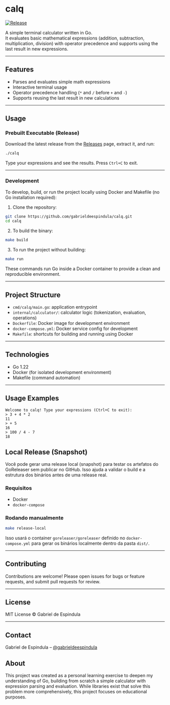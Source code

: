 # calq

[![Release](https://img.shields.io/github/v/release/gabrieldeespindula/calq)](https://github.com/gabrieldeespindula/calq/releases)

A simple terminal calculator written in Go.  
It evaluates basic mathematical expressions (addition, subtraction, multiplication, division) with operator precedence and supports using the last result in new expressions.

---

## Features

- Parses and evaluates simple math expressions
- Interactive terminal usage
- Operator precedence handling (`*` and `/` before `+` and `-`)
- Supports reusing the last result in new calculations

---

## Usage

### Prebuilt Executable (Release)

Download the latest release from the [Releases](https://github.com/gabrieldeespindula/calq/releases) page, extract it, and run:

```bash
./calq
```

Type your expressions and see the results.
Press `Ctrl+C` to exit.

---

### Development

To develop, build, or run the project locally using Docker and Makefile (no Go installation required):

1. Clone the repository:

```bash
git clone https://github.com/gabrieldeespindula/calq.git
cd calq
```

2. To build the binary:

```bash
make build
```

3. To run the project without building:

```bash
make run
```

These commands run Go inside a Docker container to provide a clean and reproducible environment.

---

## Project Structure

* `cmd/calq/main.go`: application entrypoint
* `internal/calculator/`: calculator logic (tokenization, evaluation, operations)
* `Dockerfile`: Docker image for development environment
* `docker-compose.yml`: Docker service config for development
* `Makefile`: shortcuts for building and running using Docker

---

## Technologies

* Go 1.22
* Docker (for isolated development environment)
* Makefile (command automation)

---

## Usage Examples

```plaintext
Welcome to calq! Type your expressions (Ctrl+C to exit):
> 3 + 4 * 2
11
> + 5
16
> 100 / 4 - 7
18
```

## Local Release (Snapshot)

Você pode gerar uma release local (snapshot) para testar os artefatos do GoReleaser sem publicar no GitHub. Isso ajuda a validar o build e a estrutura dos binários antes de uma release real.

### Requisitos

* Docker
* `docker-compose`

### Rodando manualmente

```bash
make release-local
```

Isso usará o container `goreleaser/goreleaser` definido no `docker-compose.yml` para gerar os binários localmente dentro da pasta `dist/`.

---

## Contributing

Contributions are welcome!
Please open issues for bugs or feature requests, and submit pull requests for review.

---

## License

MIT License © Gabriel de Espindula

---

## Contact

Gabriel de Espindula – [@gabrieldeespindula](https://github.com/gabrieldeespindula)

## About

This project was created as a personal learning exercise to deepen my understanding of Go, building from scratch a simple calculator with expression parsing and evaluation. While libraries exist that solve this problem more comprehensively, this project focuses on educational purposes.
